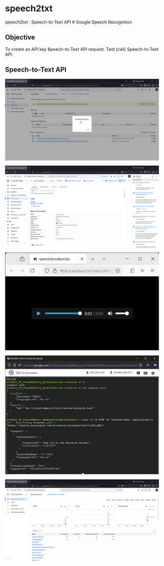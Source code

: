 # speech2txt
speech2txt : Speech-to-Text API # Google Speech Recognition


## Objective
To create an API key &peech-to-Text API request.
Test (call) Speech-to-Text API.


## Speech-to-Text API


![speech2txt001.png](./media/speech2txt001.png)

![speech2txt002.png](./media/speech2txt002.png)

[![speech2txt003.png](./media/speech2txt003.png)](https://ffc206f845a01ea6721200905f6aa18ce6b47859484c900d8e2b629-apidata.googleusercontent.com/download/storage/v1/b/cloud-samples-tests/o/speech%2Fbrooklyn.flac?jk=AXbWWmm1UHtsmNYQ69lFGZeOtm23sdgK95znXPEC6x9Cw1KIE8XjCi61DMYsYxC58ZSHTwiRy93pnaUCSQMa-CcEXuCyTArgo-m_6IuBeNiM86kcOtgMctALph8nzxSWdJw1fVGgdtRhKCN_DzVmWANEKqwBJtjlQ8j0TFpxnc-ceW47foOXqS8DCxkHh_DVIUtNrkWNQQdmULkpEkXpt3rI7-JWvKC4x8K0NwJZ48jscOx0PcV8oMzqFmSvyG4dBBUdbnq1LT_VBPWLiz90cwvnolH5KdzA-U3nxGFU7hEECaZwzJVtAjdGnse6xyPnVFegT0t2i02wwfpNQm_Kvx48d9ZH2a5SKYUB50clKb_xOrkyydFkKVz1DGGVtNJfqQvwS-qS33mkITsl84_Pi1A4yf7iUZp5TTwemNM7oXcnsoVmiag_tES9vRAbunMeBuFRM-48HTTM98w6TnwtCqfG2LhIKL379ElTEYEqi9wv30IFbDoGpFCs9Qqg2eo2yL7u9KnLOUcvS3z8hyh5P1CWieRRWZbqB6-vLKm5kTEN6EjFOAfZjLrRA7L6eDtoUf8yZuq9rMLuLVB9oO_eZ2Pj6KiGs6dVMHIXmLm7APLw8vENAzklAf3j1pYunnknHCuHeNSjaTvyxNhruffBEU9YG-YGD1c_ka6pIUpRcjko3aIW_lq7lwXCXRUSvzgK-SJBMJBUPVnmuQqnzQ4Pk7x0OWYQQbBnSoDFefoZmQZjBokTZYhzdKQEa8Ri2W_C4WKi_kCtP3ygvY32mPzEZwhJhF4HChLPMCqMp1VmSBPjwOpLY2lfm8QZKDbZm51qojWT33vXihVyzHS2C-YjvtiuKEm12aHFlLUzFXJoNmFVm2TgrO6aIfFpGmEs-TQNvEnYjmmGFOfzo7Lv5rSkTBPe-9sJdAK206b3FYqT2b-bxUAfnSqUTZVQf0gSa7JgL6wkav-soQnco_bgCMZfGXjGNiPNd8Im3fpvaX-6C56jygAn73Kp68-sMN994jh9CHXdfBisZR3WAyVku6pho_XrsRIqYbGu4sM4K5mffnuanSfObIazlg8wPihHTNsC0-zM3ZlzujF6LNhoTPGYBsFLRcGNhtjuHkNl58scONeoUFdwt6f2wAMGrfpDNOWTyUy0IWbVD3EBzmuyLMRmiAftDmf95-Nlzp3PXquHQvH7SuhQafjWCb9f920HPmxIeg&isca=1)

![speech2txt004.png](./media/speech2txt004.png)

![speech2txt005.png](./media/speech2txt005.png)
